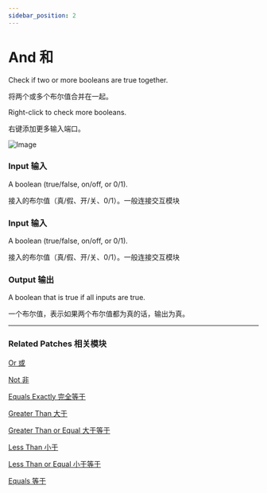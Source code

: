```yaml
---
sidebar_position: 2
---
```


# And 和

Check if two or more booleans are true together.

将两个或多个布尔值合并在一起。

Right-click to check more booleans.

右键添加更多输入端口。

![Image](https://s3.us-west-2.amazonaws.com/secure.notion-static.com/e76b7234-a542-4ef3-b9c4-62221fcd3b89/Untitled.png?X-Amz-Algorithm=AWS4-HMAC-SHA256&X-Amz-Content-Sha256=UNSIGNED-PAYLOAD&X-Amz-Credential=AKIAT73L2G45EIPT3X45%2F20220602%2Fus-west-2%2Fs3%2Faws4_request&X-Amz-Date=20220602T171942Z&X-Amz-Expires=86400&X-Amz-Signature=ac3f938b80ba7071e677a069f61a81587feeb3569becfdf8f0b81e3e71926bc3&X-Amz-SignedHeaders=host&response-content-disposition=filename%20%3D%22Untitled.png%22&x-id=GetObject)

### Input 输入

A boolean (true/false, on/off, or 0/1).

接入的布尔值（真/假、开/关、0/1）。一般连接交互模块

### Input 输入

A boolean (true/false, on/off, or 0/1).

接入的布尔值（真/假、开/关、0/1）。一般连接交互模块

### Output 输出

A boolean that is true if all inputs are true.

一个布尔值，表示如果两个布尔值都为真的话，输出为真。

------

### Related Patches 相关模块

[Or 或](./Or.md)

[Not 非](./Not.md)

[Equals Exactly 完全等于](./Equals%20Exactly.md)

[Greater Than 大于](./Greater%20Than.md)

[Greater Than or Equal 大于等于](./Greater%20Than%20or%20Equal.md)

[Less Than 小于](./Less%20Than.md)

[Less Than or Equal 小于等于](./Less%20Than%20or%20Equal.md)

[Equals 等于](./Equals.md)
